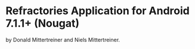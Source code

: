 # Refractories Application for Android 7.1.1+ (Nougat)

by Donald Mittertreiner and Niels Mittertreiner.
